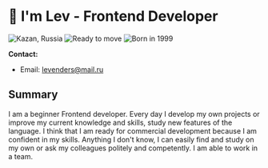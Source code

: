 # 👋 I'm Lev - Frontend Developer

![Kazan, Russia](https://img.shields.io/badge/Location-Kazan,%20Russia-blue)
![Ready to move](https://img.shields.io/badge/Status-Ready%20to%20move-green)
![Born in 1999](https://img.shields.io/badge/Born-1999-yellow)

**Contact:**
- Email: [levenders@mail.ru](levenders@mail.ru)

## Summary
I am a beginner Frontend developer. Every day I develop my own projects or improve my current knowledge and skills, study new features of the language. I think that I am ready for commercial development because I am confident in my skills. Anything I don't know, I can easily find and study on my own or ask my colleagues politely and competently. I am able to work in a team.

